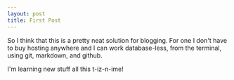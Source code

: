 ```yaml
---
layout: post
title: First Post
---
```

So I think that this is a pretty neat solution for blogging. For one I don't have to buy hosting anywhere 
and I can work database-less, from the terminal, using git, markdown, and github. 

I'm learning new stuff all this t-iz-n-ime!
